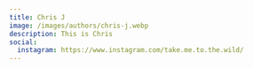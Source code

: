 ```yaml
---
title: Chris J
image: /images/authors/chris-j.webp
description: This is Chris
social:
  instagram: https://www.instagram.com/take.me.to.the.wild/
---
```

